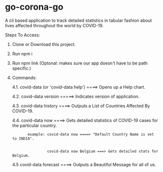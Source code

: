 # go-corona-go
A cli based application to track detailed statistics in tabular fashion about lives affected throughout the world by COVID-19.

Steps To Access:

1. Clone or Download this project.
2. Run npm i
3. Run npm link (Optonal: makes sure our app doesn't have to be path specific.)
4. Commands: 



      4.1. covid-data (or 'covid-data help') ====> Opens up a Help chart.
      
      
      
      4.2. covid-data version  =====> Indicates version of application.
      
      
      4.3. covid-data history ====> Outputs a List of Countries Affected By COVID-19.
      
      
      4.4. covid-data now <Country Name> ====> Gets detailed statistics of COVID-19 cases for the particular country.
              
              
              example: covid-data now ====> "Default Country Name is set to INDIA".
                       
                       
                       covid-data now Belgium ===> Gets detailed stats for Belgium.
      
      
      
      4.5  covid-data forecast ====> Outputs a Beautiful Message for all of us.
